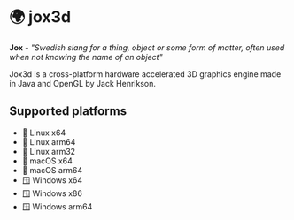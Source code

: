 # :earth_africa: jox3d
**Jox** - *"Swedish slang for a thing, object or some form of matter, often used when not knowing the name of an object"*

Jox3d is a cross-platform hardware accelerated 3D graphics engine made in Java and OpenGL by Jack Henrikson.

## Supported platforms
- :penguin: Linux x64
- :penguin: Linux arm64
- :penguin: Linux arm32
- :apple: macOS x64
- :apple: macOS arm64
- :window: Windows x64
- :window: Windows x86
- :window: Windows arm64
